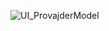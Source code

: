 ![UI_ProvajderModel](https://user-images.githubusercontent.com/72096734/197820854-83d85929-0bd3-4807-8c6d-53aa541473ad.png)
